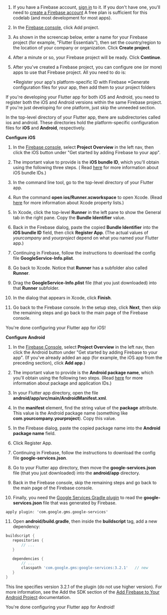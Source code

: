 1. If you have a Firebase account, [sign in](https://firebase.google.com/) to it.
If you don't have one, you'll need to [create a Firebase account](https://firebase.google.com/pricing/) A free plan is sufficient for this codelab (and most development for most apps).

2. In the [Firebase console](https://console.firebase.google.com/), click Add project.

3. As shown in the screencap below, enter a name for your Firebase project (for example, "Flutter Essentials"), then set the country/region to the location of your company or organization. Click **Create project**.

4. After a minute or so, your Firebase project will be ready. Click **Continue**.

5. After you've created a Firebase project, you can configure one (or more) apps to use that Firebase project. All you need to do is:

	*Register your app's platform-specific ID with Firebase
	*Generate configuration files for your app, then add them to your project folders

If you're developing your Flutter app for both iOS and Android, you need to register both the iOS and Android versions within the same Firebase project. If you're just developing for one platform, just skip the unneeded section.	

In the top-level directory of your Flutter app, there are subdirectories called ios and android. These directories hold the platform-specific configuration files for **iOS** and **Android**, respectively.

**Configure iOS**

1. In the [Firebase console](https://console.firebase.google.com/), select **Project Overview** in the left nav, then click the iOS button under "Get started by adding Firebase to your app".

2. The important value to provide is the **iOS bundle ID**, which you'll obtain using the following three steps. ( Read [here](https://cocoacasts.com/what-are-app-ids-and-bundle-identifiers/) for more information about iOS bundle IDs.)

3. In the command line tool, go to the top-level directory of your Flutter app.

4. Run the command **open ios/Runner.xcworkspace** to open Xcode. (Read [here](https://developer.apple.com/library/content/documentation/General/Reference/InfoPlistKeyReference/Articles/AboutInformationPropertyListFiles.html) for more information about Xcode property lists.)

5. In Xcode, click the top-level **Runner** in the left pane to show the General tab in the right pane. Copy the **Bundle Identifier** value.

6. Back in the Firebase dialog, paste the copied **Bundle Identifier** into the **iOS bundle ID** field, then click **Register App**. (The actual values of *yourcompany* and *yourproject* depend on what you named your Flutter app.)

7. Continuing in Firebase, follow the instructions to download the config file **GoogleService-Info.plist**.

8. Go back to Xcode. Notice that **Runner** has a subfolder also called **Runner**.

9. Drag the **GoogleService-Info.plist** file (that you just downloaded) into that **Runner** subfolder.

10. In the dialog that appears in Xcode, click **Finish**.

11. Go back to the Firebase console. In the setup step, click **Next**, then skip the remaining steps and go back to the main page of the Firebase console.

You're done configuring your Flutter app for iOS!

	
**Configure Android**

1. In the [Firebase Console](https://console.firebase.google.com/), select **Project Overview** in the left nav, then click the Android button under "Get started by adding Firebase to your app". (If you've already added an app (for example, the iOS app from the preceding section), click **Add app**.)

2. The important value to provide is the **Android package name**, which you'll obtain using the following two steps. (Read [here](https://developer.android.com/studio/build/application-id.html) for more information about package and application IDs.)

3. In your Flutter app directory, open the file **android/app/src/main/AndroidManifest.xml**.

4. In the **manifest** element, find the string value of the **package** attribute. This value is the Android package name (something like **com.yourcompany.yourproject**). Copy this value.

5. In the Firebase dialog, paste the copied package name into the **Android package name** field.

6. Click Register App.

7. Continuing in Firebase, follow the instructions to download the config file **google-services.json**.

8. Go to your Flutter app directory, then move the **google-services.json** file (that you just downloaded) into the **android/app** directory.

9. Back in the Firebase console, skip the remaining steps and go back to the main page of the Firebase console.

10. Finally, you need the [Google Services Gradle plugin](https://firebase.google.com/products/dynamic-links/) to read the **google-services.json** file that was generated by Firebase.

```gardle
apply plugin: 'com.google.gms.google-services'
```

11. Open **android/build.gradle**, then inside the **buildscript** tag, add a new dependency:

```gradle
buildscript {
   repositories {
       // ...
   }

   dependencies {
       // ...
       classpath 'com.google.gms:google-services:3.2.1'   // new
   }
}
```

This line specifies version 3.2.1 of the plugin (do not use higher version). For more information, see the Add the SDK section of the [Add Firebase to Your Android Project](https://firebase.google.com/docs/android/setup#manually_add_firebase) documentation.

You're done configuring your Flutter app for Android!
